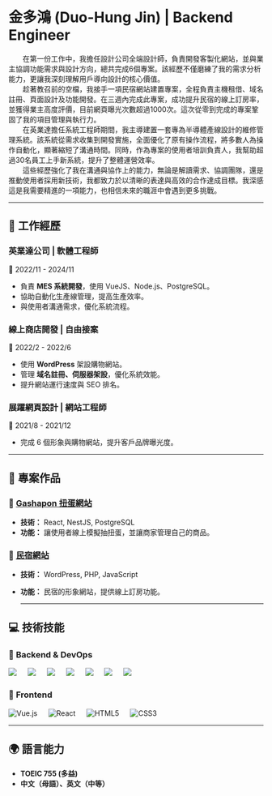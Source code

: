 # 金多鴻 (Duo-Hung Jin) | Backend Engineer  
　　在第一份工作中，我擔任設計公司全端設計師，負責開發客製化網站，並與業主協調功能需求與設計方向，總共完成6個專案。該經歷不僅磨練了我的需求分析能力，更讓我深刻理解用戶導向設計的核心價值。<br>
　　趁著教召前的空檔，我接手一項民宿網站建置專案，全程負責主機租借、域名註冊、頁面設計及功能開發。在三週內完成此專案，成功提升民宿的線上訂房率，並獲得業主高度評價，目前網頁曝光次數超過1000次。這次從零到完成的專案鞏固了我的項目管理與執行力。<br>
　　在英業達擔任系統工程師期間，我主導建置一套專為半導體產線設計的維修管理系統。該系統從需求收集到開發實施，全面優化了原有操作流程，將多數人為操作自動化，顯著縮短了溝通時間。同時，作為專案的使用者培訓負責人，我幫助超過30名員工上手新系統，提升了整體運營效率。<br>
　　這些經歷強化了我在溝通與協作上的能力，無論是解讀需求、協調團隊，還是推動使用者採用新技術，我都致力於以清晰的表達與高效的合作達成目標。我深感這是我需要精進的一項能力，也相信未來的職涯中會遇到更多挑戰。

---

## 💼 工作經歷  

### **英業達公司 | 軟體工程師**  
📅 2022/11 - 2024/11  
- 負責 **MES 系統開發**，使用 VueJS、Node.js、PostgreSQL。  
- 協助自動化生產線管理，提高生產效率。  
- 與使用者溝通需求，優化系統流程。  

### **線上商店開發 | 自由接案**  
📅 2022/2 - 2022/6  
- 使用 **WordPress** 架設購物網站。  
- 管理 **域名註冊、伺服器架設**，優化系統效能。  
- 提升網站運行速度與 SEO 排名。

### **展躍網頁設計 | 網站工程師**  
📅 2021/8 - 2021/12  
- 完成 6 個形象與購物網站，提升客戶品牌曝光度。

---

## 📌 專案作品  

### 🎲 **[Gashapon 扭蛋網站](https://github.com/king870110/Gashapon)**  
- **技術：** React, NestJS, PostgreSQL  
- **功能：** 讓使用者線上模擬抽扭蛋，並讓商家管理自己的商品。  

### 🏡 **[民宿網站](https://time13.net/)**  
- **技術：** WordPress, PHP, JavaScript  
- **功能：** 民宿的形象網站，提供線上訂房功能。

  ---

## 💻 技術技能  
### 🚀 **Backend & DevOps**  

<p align="left">
  <img src="https://img.shields.io/badge/Node.js-339933?style=for-the-badge&logo=nodedotjs&logoColor=white" /> 　
  <img src="https://img.shields.io/badge/NestJS-E0234E?style=for-the-badge&logo=nestjs&logoColor=white" /> 　
  <img src="https://img.shields.io/badge/PostgreSQL-4169E1?style=for-the-badge&logo=postgresql&logoColor=white" /> 　
  <img src="https://img.shields.io/badge/MySQL-4479A1?style=for-the-badge&logo=mysql&logoColor=white" /> 　
  <img src="https://img.shields.io/badge/Redis-DC382D?style=for-the-badge&logo=redis&logoColor=white" /> 　
  <img src="https://img.shields.io/badge/Docker-2496ED?style=for-the-badge&logo=docker&logoColor=white" /> 　
  <img src="https://img.shields.io/badge/Linux-FCC624?style=for-the-badge&logo=linux&logoColor=black" />　
</p>


### 🎨 **Frontend**  
![Vue.js](https://img.shields.io/badge/Vue.js-4FC08D?style=for-the-badge&logo=vuedotjs&logoColor=white)　&nbsp;
![React](https://img.shields.io/badge/React-61DAFB?style=for-the-badge&logo=react&logoColor=black)　&nbsp;
![HTML5](https://img.shields.io/badge/HTML5-E34F26?style=for-the-badge&logo=html5&logoColor=white)　&nbsp;
![CSS3](https://img.shields.io/badge/CSS3-1572B6?style=for-the-badge&logo=css3&logoColor=white)　&nbsp;


---

## 🌍 語言能力  
- **TOEIC 755 (多益)**  
- **中文（母語）、英文（中等）**

